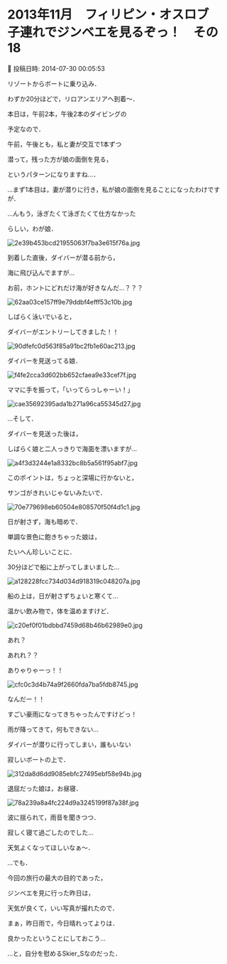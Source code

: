 # 2013年11月　フィリピン・オスロブ　子連れでジンベエを見るぞっ！　その18

📅 投稿日時: 2014-07-30 00:05:53

リゾートからボートに乗り込み．


わずか20分ほどで，リロアンエリアへ到着～．





本日は，午前2本，午後2本のダイビングの


予定なので．


午前，午後とも，私と妻が交互で1本ずつ


潜って，残った方が娘の面倒を見る，


というパターンになりますね…．





…まず1本目は，妻が潜りに行き，私が娘の面倒を見ることになったわけですが．


…んもう，泳ぎたくて泳ぎたくて仕方なかった


らしい，わが娘．




![2e39b453bcd21955063f7ba3e615f76a.jpg](images/2e39b453bcd21955063f7ba3e615f76a.jpg)







到着した直後，ダイバーが潜る前から，


海に飛び込んでますが…


お前，ホントにどれだけ海が好きなんだ…？？？




![62aa03ce157ff9e79ddbf4efff53c10b.jpg](images/62aa03ce157ff9e79ddbf4efff53c10b.jpg)




しばらく泳いでいると，


ダイバーがエントリーしてきました！！




![90dfefc0d563f85a91bc2fb1e60ac213.jpg](images/90dfefc0d563f85a91bc2fb1e60ac213.jpg)




ダイバーを見送ってる娘．




![f4fe2cca3d602bb652cfaea9e33cef7f.jpg](images/f4fe2cca3d602bb652cfaea9e33cef7f.jpg)




ママに手を振って，「いってらっしゃーい！」




![cae35692395ada1b271a96ca55345d27.jpg](images/cae35692395ada1b271a96ca55345d27.jpg)







…そして．


ダイバーを見送った後は，


しばらく娘と二人っきりで海面を漂いますが…




![a4f3d3244e1a8332bc8b5a561f95abf7.jpg](images/a4f3d3244e1a8332bc8b5a561f95abf7.jpg)




このポイントは，ちょっと深場に行かないと，


サンゴがきれいじゃないみたいで．




![70e779698eb60504e808570f50f4d1c1.jpg](images/70e779698eb60504e808570f50f4d1c1.jpg)




日が射さず，海も暗めで．


単調な景色に飽きちゃった娘は，


たいへん珍しいことに．


30分ほどで船に上がってしまいました…




![a128228fcc734d034d918319c048207a.jpg](images/a128228fcc734d034d918319c048207a.jpg)




船の上は，日が射さずちょいと寒くて…


温かい飲み物で，体を温めますけど．




![c20ef0f01bdbbd7459d68b46b62989e0.jpg](images/c20ef0f01bdbbd7459d68b46b62989e0.jpg)




あれ？


あれれ？？


ありゃりゃーっ！！




![cfc0c3d4b74a9f2660fda7ba5fdb8745.jpg](images/cfc0c3d4b74a9f2660fda7ba5fdb8745.jpg)




なんだー！！


すごい豪雨になってきちゃったんですけどっ！


雨が降ってきて，何もできない…


ダイバーが潜りに行ってしまい，誰もいない


寂しいボートの上で．




![312da8d6dd9085ebfc27495ebf58e94b.jpg](images/312da8d6dd9085ebfc27495ebf58e94b.jpg)




退屈だった娘は，お昼寝．




![78a239a8a4fc224d9a3245199f87a38f.jpg](images/78a239a8a4fc224d9a3245199f87a38f.jpg)




波に揺られて，雨音を聞きつつ．


寂しく寝て過ごしたのでした…





天気よくなってほしいなぁ～．


…でも．


今回の旅行の最大の目的であった，


ジンベエを見に行った昨日は，


天気が良くて，いい写真が撮れたので．


まぁ，昨日雨で，今日晴れってよりは．


良かったということにしておこう…





…と，自分を慰めるSkier_Sなのだった．
